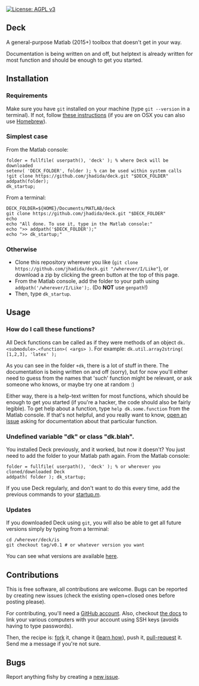 
[![License: AGPL v3](https://img.shields.io/badge/License-AGPL%20v3-blue.svg)](https://www.gnu.org/licenses/agpl-3.0)

## Deck

A general-purpose Matlab (2015+) toolbox that doesn't get in your way.

Documentation is being written on and off, but helptext is already written for most function and should be enough to get you started. 

## Installation

### Requirements

Make sure you have `git` installed on your machine (type `git --version` in a terminal). 
If not, follow [these instructions](https://git-scm.com/book/en/v2/Getting-Started-Installing-Git) (if you are on OSX you can also use [Homebrew](http://brew.sh/)).

### Simplest case

From the Matlab console:
```
folder = fullfile( userpath(), 'deck' ); % where Deck will be downloaded
setenv( 'DECK_FOLDER', folder ); % can be used within system calls
!git clone https://github.com/jhadida/deck.git "$DECK_FOLDER"
addpath(folder);
dk_startup;
```

From a terminal:
```
DECK_FOLDER=${HOME}/Documents/MATLAB/deck
git clone https://github.com/jhadida/deck.git "$DECK_FOLDER"
echo
echo "All done. To use it, type in the Matlab console:"
echo ">> addpath('$DECK_FOLDER');"
echo ">> dk_startup;"
```

### Otherwise

 - Clone this repository wherever you like (`git clone https://github.com/jhadida/deck.git "/wherever/I/Like"`), or download a zip by clicking the green button at the top of this page.
 - From the Matlab console, add the folder to your path using `addpath('/wherever/I/Like');`. (Do **NOT** use `genpath`!)
 - Then, type `dk_startup`.


## Usage

### How do I call these functions?

All Deck functions can be called as if they were methods of an object `dk.<submodule>.<function>( <args> )`. For example: `dk.util.array2string( [1,2,3], 'latex' );`

As you can see in the folder `+dk`, there is a lot of stuff in there. The documentation is being written on and off (sorry), but for now you'll either need to guess from the names that 'such' function might be relevant, or ask someone who knows, or maybe try one at random :)

Either way, there is a help-text written for most functions, which should be enough to get you started (if you're a hacker, the code should also be fairly legible). To get help about a function, type `help dk.some.function` from the Matlab console. If that's not helpful, and you really want to know, [open an issue](https://github.com/jhadida/deck/issues) asking for documentation about that particular function.

### Undefined variable "dk" or class "dk.blah".

You installed Deck previously, and it worked, but now it doesn't?
You just need to add the folder to your Matlab path again. From the Matlab console:
```
folder = fullfile( userpath(), 'deck' ); % or wherever you cloned/downloaded Deck
addpath( folder ); dk_startup;
```

If you use Deck regularly, and don't want to do this every time, add the previous commands to your [startup.m](http://uk.mathworks.com/help/matlab/ref/startup.html).

### Updates

If you downloaded Deck using `git`, you will also be able to get all future versions simply by typing from a terminal:
```
cd /wherever/deck/is
git checkout tag/v0.1 # or whatever version you want
```

You can see what versions are available [here](https://github.com/jhadida/deck/releases).

## Contributions

This is free software, all contributions are welcome. 
Bugs can be reported by creating new issues (check the existing open+closed ones before posting please).

For contributing, you'll need a [GitHub account](https://github.com/join). Also, checkout [the docs](https://help.github.com/articles/connecting-to-github-with-ssh/) to link your various computers with your account using SSH keys (avoids having to type passwords).

Then, the recipe is: [fork](https://help.github.com/articles/fork-a-repo/) it, change it ([learn how](https://rogerdudler.github.io/git-guide/)), push it, [pull-request](https://help.github.com/articles/creating-a-pull-request/) it. Send me a message if you're not sure.

## Bugs

Report anything fishy by creating a [new issue](https://github.com/jhadida/deck/issues). 

